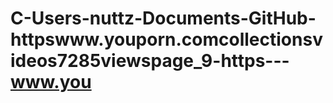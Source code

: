 # C-Users-nuttz-Documents-GitHub-httpswww.youporn.comcollectionsvideos7285viewspage_9-https---www.you
